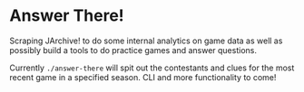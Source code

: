 # Answer There!


Scraping JArchive! to do some internal analytics on game data as well as possibly build a tools to do practice games and answer questions.


Currently `./answer-there` will spit out the contestants and clues for the most recent game in a specified season. CLI and more functionality to come!
